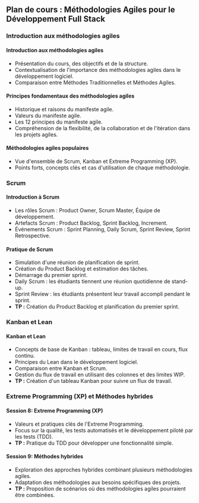 ## Plan de cours : Méthodologies Agiles pour le Développement Full Stack

### Introduction aux méthodologies agiles

#### Introduction aux méthodologies agiles
- Présentation du cours, des objectifs et de la structure.
- Contextualisation de l'importance des méthodologies agiles dans le développement logiciel.
- Comparaison entre Méthodes Traditionnelles et Méthodes Agiles.

#### Principes fondamentaux des méthodologies agiles
- Historique et raisons du manifeste agile.
- Valeurs du manifeste agile.
- Les 12 principes du manifeste agile.
- Compréhension de la flexibilité, de la collaboration et de l'itération dans les projets agiles.

#### Méthodologies agiles populaires
- Vue d'ensemble de Scrum, Kanban et Extreme Programming (XP).
- Points forts, concepts clés et cas d'utilisation de chaque méthodologie.

### Scrum

#### Introduction à Scrum
- Les rôles Scrum : Product Owner, Scrum Master, Équipe de développement.
- Artefacts Scrum : Product Backlog, Sprint Backlog, Increment.
- Événements Scrum : Sprint Planning, Daily Scrum, Sprint Review, Sprint Retrospective.

#### Pratique de Scrum
- Simulation d'une réunion de planification de sprint.
- Création du Product Backlog et estimation des tâches.
- Démarrage du premier sprint.
- Daily Scrum : les étudiants tiennent une réunion quotidienne de stand-up.
- Sprint Review : les étudiants présentent leur travail accompli pendant le sprint.
- **TP :** Création du Product Backlog et planification du premier sprint.

### Kanban et Lean

#### Kanban et Lean
- Concepts de base de Kanban : tableau, limites de travail en cours, flux continu.
- Principes du Lean dans le développement logiciel.
- Comparaison entre Kanban et Scrum.
- Gestion du flux de travail en utilisant des colonnes et des limites WIP.
- **TP :** Création d'un tableau Kanban pour suivre un flux de travail.

### Extreme Programming (XP) et Méthodes hybrides

#### Session 8: Extreme Programming (XP)
- Valeurs et pratiques clés de l'Extreme Programming.
- Focus sur la qualité, les tests automatisés et le développement piloté par les tests (TDD).
- **TP :** Pratique du TDD pour développer une fonctionnalité simple.

#### Session 9: Méthodes hybrides
- Exploration des approches hybrides combinant plusieurs méthodologies agiles.
- Adaptation des méthodologies aux besoins spécifiques des projets.
- **TP :** Proposition de scénarios où des méthodologies agiles pourraient être combinées.

